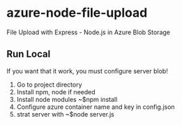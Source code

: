 # azure-node-file-upload
File Upload with Express - Node.js in Azure Blob Storage

## Run Local
If you want that it work, you must configure server blob!

1. Go to project directory
2. Install npm, node if needed
3. Install node modules ~$npm install
4. Configure azure container name and key in config.json
5. strat server with ~$node server.js

